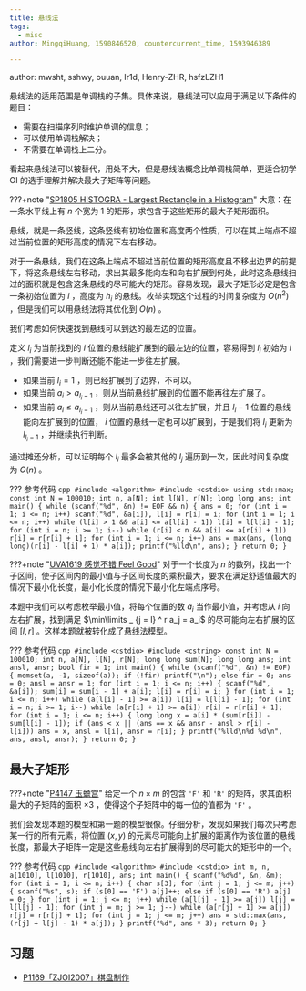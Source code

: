 ```yaml
---
title: 悬线法
tags:
  - misc
author: MingqiHuang, 1590846520, countercurrent_time, 1593946389

---
```


author: mwsht, sshwy, ouuan, Ir1d, Henry-ZHR, hsfzLZH1

悬线法的适用范围是单调栈的子集。具体来说，悬线法可以应用于满足以下条件的题目：

- 需要在扫描序列时维护单调的信息；
- 可以使用单调栈解决；
- 不需要在单调栈上二分。

看起来悬线法可以被替代，用处不大，但是悬线法概念比单调栈简单，更适合初学 OI 的选手理解并解决最大子矩阵等问题。

???+note "[SP1805 HISTOGRA - Largest Rectangle in a Histogram](https://www.luogu.com.cn/problem/SP1805)"
    大意：在一条水平线上有 $n$ 个宽为 $1$ 的矩形，求包含于这些矩形的最大子矩形面积。

悬线，就是一条竖线，这条竖线有初始位置和高度两个性质，可以在其上端点不超过当前位置的矩形高度的情况下左右移动。

对于一条悬线，我们在这条上端点不超过当前位置的矩形高度且不移出边界的前提下，将这条悬线左右移动，求出其最多能向左和向右扩展到何处，此时这条悬线扫过的面积就是包含这条悬线的尽可能大的矩形。容易发现，最大子矩形必定是包含一条初始位置为 $i$ ，高度为 $h_i$ 的悬线。枚举实现这个过程的时间复杂度为 $O(n ^ 2)$ ，但是我们可以用悬线法将其优化到 $O(n)$ 。

我们考虑如何快速找到悬线可以到达的最左边的位置。

定义 $l_i$ 为当前找到的 $i$ 位置的悬线能扩展到的最左边的位置，容易得到 $l_i$ 初始为 $i$ ，我们需要进一步判断还能不能进一步往左扩展。

- 如果当前 $l_i = 1$ ，则已经扩展到了边界，不可以。
- 如果当前 $a_i > a_{l_i - 1}$ ，则从当前悬线扩展到的位置不能再往左扩展了。
- 如果当前 $a_i \le a_{l_i - 1}$ ，则从当前悬线还可以往左扩展，并且 $l_i - 1$ 位置的悬线能向左扩展到的位置， $i$ 位置的悬线一定也可以扩展到，于是我们将 $l_i$ 更新为 $l_{l_i - 1}$ ，并继续执行判断。

通过摊还分析，可以证明每个 $l_i$ 最多会被其他的 $l_j$ 遍历到一次，因此时间复杂度为 $O(n)$ 。

??? 参考代码
    ```cpp
    #include <algorithm>
    #include <cstdio>
    using std::max;
    const int N = 100010;
    int n, a[N];
    int l[N], r[N];
    long long ans;
    int main() {
      while (scanf("%d", &n) != EOF && n) {
        ans = 0;
        for (int i = 1; i <= n; i++) scanf("%d", &a[i]), l[i] = r[i] = i;
        for (int i = 1; i <= n; i++)
          while (l[i] > 1 && a[i] <= a[l[i] - 1]) l[i] = l[l[i] - 1];
        for (int i = n; i >= 1; i--)
          while (r[i] < n && a[i] <= a[r[i] + 1]) r[i] = r[r[i] + 1];
        for (int i = 1; i <= n; i++)
          ans = max(ans, (long long)(r[i] - l[i] + 1) * a[i]);
        printf("%lld\n", ans);
      }
      return 0;
    }
    ```

???+note "[UVA1619 感觉不错 Feel Good](https://www.luogu.com.cn/problem/UVA1619)"
    对于一个长度为 $n$ 的数列，找出一个子区间，使子区间内的最小值与子区间长度的乘积最大，要求在满足舒适值最大的情况下最小化长度，最小化长度的情况下最小化左端点序号。

本题中我们可以考虑枚举最小值，将每个位置的数 $a_i$ 当作最小值，并考虑从 $i$ 向左右扩展，找到满足 $\min\limits _ {j = l} ^ r a_j = a_i$ 的尽可能向左右扩展的区间 $[l, r]$ 。这样本题就被转化成了悬线法模型。

??? 参考代码
    ```cpp
    #include <cstdio>
    #include <cstring>
    const int N = 100010;
    int n, a[N], l[N], r[N];
    long long sum[N];
    long long ans;
    int ansl, ansr;
    bool fir = 1;
    int main() {
      while (scanf("%d", &n) != EOF) {
        memset(a, -1, sizeof(a));
        if (!fir)
          printf("\n");
        else
          fir = 0;
        ans = 0;
        ansl = ansr = 1;
        for (int i = 1; i <= n; i++) {
          scanf("%d", &a[i]);
          sum[i] = sum[i - 1] + a[i];
          l[i] = r[i] = i;
        }
        for (int i = 1; i <= n; i++)
          while (a[l[i] - 1] >= a[i]) l[i] = l[l[i] - 1];
        for (int i = n; i >= 1; i--)
          while (a[r[i] + 1] >= a[i]) r[i] = r[r[i] + 1];
        for (int i = 1; i <= n; i++) {
          long long x = a[i] * (sum[r[i]] - sum[l[i] - 1]);
          if (ans < x || (ans == x && ansr - ansl > r[i] - l[i]))
            ans = x, ansl = l[i], ansr = r[i];
        }
        printf("%lld\n%d %d\n", ans, ansl, ansr);
      }
      return 0;
    }
    ```

## 最大子矩形

???+note "[P4147 玉蟾宫](https://www.luogu.com.cn/problem/P4147)"
    给定一个 $n \times m$ 的包含 `'F'` 和 `'R'` 的矩阵，求其面积最大的子矩阵的面积 $\times 3$ ，使得这个子矩阵中的每一位的值都为 `'F'` 。

我们会发现本题的模型和第一题的模型很像。仔细分析，发现如果我们每次只考虑某一行的所有元素，将位置 $(x, y)$ 的元素尽可能向上扩展的距离作为该位置的悬线长度，那最大子矩阵一定是这些悬线向左右扩展得到的尽可能大的矩形中的一个。

??? 参考代码
    ```cpp
    #include <algorithm>
    #include <cstdio>
    int m, n, a[1010], l[1010], r[1010], ans;
    int main() {
      scanf("%d%d", &n, &m);
      for (int i = 1; i <= n; i++) {
        char s[3];
        for (int j = 1; j <= m; j++) {
          scanf("%s", s);
          if (s[0] == 'F')
            a[j]++;
          else if (s[0] == 'R')
            a[j] = 0;
        }
        for (int j = 1; j <= m; j++)
          while (a[l[j] - 1] >= a[j]) l[j] = l[l[j] - 1];
        for (int j = m; j >= 1; j--)
          while (a[r[j] + 1] >= a[j]) r[j] = r[r[j] + 1];
        for (int j = 1; j <= m; j++) ans = std::max(ans, (r[j] + l[j] - 1) * a[j]);
      }
      printf("%d", ans * 3);
      return 0;
    }
    ```

## 习题

-  [P1169「ZJOI2007」棋盘制作](https://www.luogu.com.cn/problem/P1169) 
